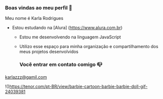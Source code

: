 ### Boas vindas ao meu perfil 🖤

Meu nome é Karla Rodrigues

- Estou estudando na [Alura] (https://www.alura.com.br)
    - Estou me desenvolvendo na linguagem JavaScript
    - Utilizo esse espaço para minha organização e compartilhamento dos meus projetos desenvolvidos
 
      ### Você entrar em contato comigo 📪

karlazzz@gamil.com


!()https://tenor.com/pt-BR/view/barbie-cartoon-barbie-barbie-doll-gif-24039381

      

